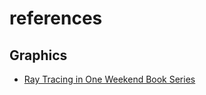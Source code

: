 # references

## Graphics
- [Ray Tracing in One Weekend Book Series](https://github.com/RayTracing/raytracing.github.io)
